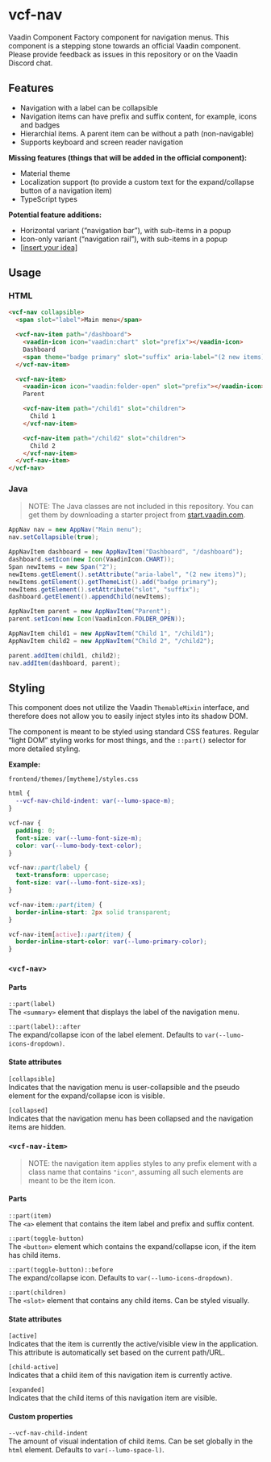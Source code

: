 # vcf-nav

Vaadin Component Factory component for navigation menus. This component is a stepping stone towards an official Vaadin component. Please provide feedback as issues in this repository or on the Vaadin Discord chat.

## Features

- Navigation with a label can be collapsible
- Navigation items can have prefix and suffix content, for example, icons and badges
- Hierarchial items. A parent item can be without a path (non-navigable)
- Supports keyboard and screen reader navigation

**Missing features (things that will be added in the official component):**
- Material theme
- Localization support (to provide a custom text for the expand/collapse button of a navigation item)
- TypeScript types

**Potential feature additions:**
- Horizontal variant (“navigation bar”), with sub-items in a popup
- Icon-only variant (“navigation rail”), with sub-items in a popup
- [[insert your idea]](https://github.com/vaadin/vcf-nav/issues)

## Usage

### HTML

```html
<vcf-nav collapsible>
  <span slot="label">Main menu</span>

  <vcf-nav-item path="/dashboard">
    <vaadin-icon icon="vaadin:chart" slot="prefix"></vaadin-icon>
    Dashboard
    <span theme="badge primary" slot="suffix" aria-label="(2 new items)">2</span>
  </vcf-nav-item>

  <vcf-nav-item>
    <vaadin-icon icon="vaadin:folder-open" slot="prefix"></vaadin-icon>
    Parent

    <vcf-nav-item path="/child1" slot="children">
      Child 1
    </vcf-nav-item>

    <vcf-nav-item path="/child2" slot="children">
      Child 2
    </vcf-nav-item>
  </vcf-nav-item>
</vcf-nav>
```

### Java

> NOTE: The Java classes are not included in this repository. You can get them by downloading a starter project from [start.vaadin.com](https://start.vaadin.com).

```java
AppNav nav = new AppNav("Main menu");
nav.setCollapsible(true);

AppNavItem dashboard = new AppNavItem("Dashboard", "/dashboard");
dashboard.setIcon(new Icon(VaadinIcon.CHART));
Span newItems = new Span("2");
newItems.getElement().setAttribute("aria-label", "(2 new items)");
newItems.getElement().getThemeList().add("badge primary");
newItems.getElement().setAttribute("slot", "suffix");
dashboard.getElement().appendChild(newItems);

AppNavItem parent = new AppNavItem("Parent");
parent.setIcon(new Icon(VaadinIcon.FOLDER_OPEN));

AppNavItem child1 = new AppNavItem("Child 1", "/child1");
AppNavItem child2 = new AppNavItem("Child 2", "/child2");

parent.addItem(child1, child2);
nav.addItem(dashboard, parent);
```


## Styling

This component does not utilize the Vaadin `ThemableMixin` interface, and therefore does not allow you to easily inject styles into its shadow DOM.

The component is meant to be styled using standard CSS features. Regular “light DOM” styling works for most things, and the `::part()` selector for more detailed styling.

**Example:**

`frontend/themes/[mytheme]/styles.css`
```css
html {
  --vcf-nav-child-indent: var(--lumo-space-m);
}

vcf-nav {
  padding: 0;
  font-size: var(--lumo-font-size-m);
  color: var(--lumo-body-text-color);
}

vcf-nav::part(label) {
  text-transform: uppercase;
  font-size: var(--lumo-font-size-xs);
}

vcf-nav-item::part(item) {
  border-inline-start: 2px solid transparent;
}

vcf-nav-item[active]::part(item) {
  border-inline-start-color: var(--lumo-primary-color);
}
```

### `<vcf-nav>`

#### Parts

`::part(label)`  
The `<summary>` element that displays the label of the navigation menu.

`::part(label)::after`  
The expand/collapse icon of the label element. Defaults to `var(--lumo-icons-dropdown)`.

#### State attributes

`[collapsible]`  
Indicates that the navigation menu is user-collapsible and the pseudo element for the expand/collapse icon is visible.

`[collapsed]`  
Indicates that the navigation menu has been collapsed and the navigation items are hidden.

### `<vcf-nav-item>`

> NOTE: the navigation item applies styles to any prefix element with a class name that contains `"icon"`, assuming all such elements are meant to be the item icon.

#### Parts

`::part(item)`  
The `<a>` element that contains the item label and prefix and suffix content.

`::part(toggle-button)`  
The `<button>` element which contains the expand/collapse icon, if the item has child items.

`::part(toggle-button)::before`  
The expand/collapse icon. Defaults to `var(--lumo-icons-dropdown)`.

`::part(children)`  
The `<slot>` element that contains any child items. Can be styled visually.

#### State attributes

`[active]`  
Indicates that the item is currently the active/visible view in the application. This attribute is automatically set based on the current path/URL.

`[child-active]`  
Indicates that a child item of this navigation item is currently active.

`[expanded]`  
Indicates that the child items of this navigation item are visible.


#### Custom properties

`--vcf-nav-child-indent`  
The amount of visual indentation of child items. Can be set globally in the `html` element. Defaults to `var(--lumo-space-l)`.


